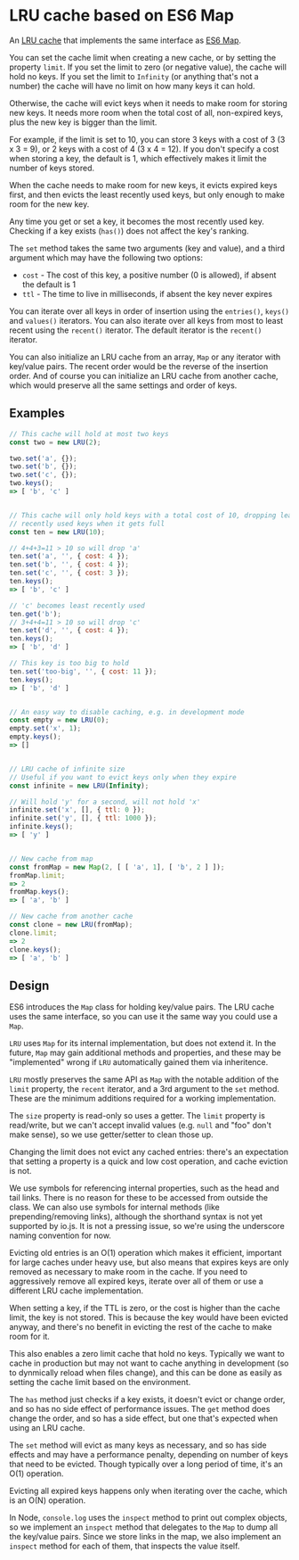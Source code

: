 # LRU cache based on ES6 Map

An [LRU cache](http://www.cs.uml.edu/~jlu1/doc/codes/lruCache.html) that
implements the same interface as [ES6
Map](https://developer.mozilla.org/en-US/docs/Web/JavaScript/Reference/Global_Objects/Map).

You can set the cache limit when creating a new cache, or by setting the
property `limit`.  If you set the limit to zero (or negative value), the cache
will hold no keys.  If you set the limit to `Infinity` (or anything that's not a
number) the cache will have no limit on how many keys it can hold.

Otherwise, the cache will evict keys when it needs to make room for storing new
keys.  It needs more room when the total cost of all, non-expired keys, plus the
new key is bigger than the limit.

For example, if the limit is set to 10, you can store 3 keys with a cost of 3 (3
x 3 = 9), or 2 keys with a cost of 4 (3 x 4 = 12).  If you don't specify a cost
when storing a key, the default is 1, which effectively makes it limit the
number of keys stored.

When the cache needs to make room for new keys, it evicts expired keys first,
and then evicts the least recently used keys, but only enough to make room for
the new key.

Any time you get or set a key, it becomes the most recently used key.  Checking
if a key exists (`has()`) does not affect the key's ranking.

The `set` method takes the same two arguments (key and value), and a third
argument which may have the following two options:

- `cost` - The cost of this key, a positive number (0 is allowed), if absent the
default is 1
- `ttl` - The time to live in milliseconds, if absent the key never expires

You can iterate over all keys in order of insertion using the `entries()`,
`keys()` and `values()` iterators.  You can also iterate over all keys from most
to least recent using the `recent()` iterator.  The default iterator is the
`recent()` iterator.

You can also initialize an LRU cache from an array, `Map` or any iterator with
key/value pairs.  The recent order would be the reverse of the insertion order.
And of course you can initialize an LRU cache from another cache, which would
preserve all the same settings and order of keys.


## Examples

```js
// This cache will hold at most two keys
const two = new LRU(2);

two.set('a', {});
two.set('b', {});
two.set('c', {});
two.keys();
=> [ 'b', 'c' ]


// This cache will only hold keys with a total cost of 10, dropping least
// recently used keys when it gets full
const ten = new LRU(10);

// 4+4+3=11 > 10 so will drop 'a'
ten.set('a', '', { cost: 4 });
ten.set('b', '', { cost: 4 });
ten.set('c', '', { cost: 3 });
ten.keys();
=> [ 'b', 'c' ]

// 'c' becomes least recently used
ten.get('b');
// 3+4+4=11 > 10 so will drop 'c'
ten.set('d', '', { cost: 4 });
ten.keys();
=> [ 'b', 'd' ]

// This key is too big to hold
ten.set('too-big', '', { cost: 11 });
ten.keys();
=> [ 'b', 'd' ]


// An easy way to disable caching, e.g. in development mode
const empty = new LRU(0);
empty.set('x', 1);
empty.keys();
=> []


// LRU cache of infinite size
// Useful if you want to evict keys only when they expire
const infinite = new LRU(Infinity);

// Will hold 'y' for a second, will not hold 'x'
infinite.set('x', [], { ttl: 0 });
infinite.set('y', [], { ttl: 1000 });
infinite.keys();
=> [ 'y' ]


// New cache from map
const fromMap = new Map(2, [ [ 'a', 1], [ 'b', 2 ] ]);
fromMap.limit;
=> 2
fromMap.keys();
=> [ 'a', 'b' ]

// New cache from another cache
const clone = new LRU(fromMap);
clone.limit;
=> 2
clone.keys();
=> [ 'a', 'b' ]
```


## Design

ES6 introduces the `Map` class for holding key/value pairs.  The LRU cache uses
the same interface, so you can use it the same way you could use a `Map`.

`LRU` uses `Map` for its internal implementation, but does not extend it.  In
the future, `Map` may gain additional methods and properties, and these may be
"implemented" wrong if `LRU` automatically gained them via inheritence.

`LRU` mostly preserves the same API as `Map` with the notable addition of the
`limit` property, the `recent` iterator, and a 3rd argument to the `set` method.
These are the minimum additions required for a working implementation.

The `size` property is read-only so uses a getter.  The `limit` property is
read/write, but we can't accept invalid values (e.g. `null` and "foo" don't make
sense), so we use getter/setter to clean those up.

Changing the limit does not evict any cached entries: there's an expectation
that setting a property is a quick and low cost operation, and cache eviction is
not.

We use symbols for referencing internal properties, such as the head and tail
links.  There is no reason for these to be accessed from outside the class.  We
can also use symbols for internal methods (like prepending/removing links),
although the shorthand syntax is not yet supported by io.js.  It is not a
pressing issue, so we're using the underscore naming convention for now.

Evicting old entries is an O(1) operation which makes it efficient, important
for large caches under heavy use, but also means that expires keys are only
removed as necessary to make room in the cache.  If you need to aggressively
remove all expired keys, iterate over all of them or use a different LRU cache
implementation.

When setting a key, if the TTL is zero, or the cost is higher than the cache
limit, the key is not stored.  This is because the key would have been evicted
anyway, and there's no benefit in evicting the rest of the cache to make room
for it.

This also enables a zero limit cache that hold no keys.  Typically we want to
cache in production but may not want to cache anything in development (so to
dynmically reload when files change), and this can be done as easily as setting
the cache limit based on the environment.

The `has` method just checks if a key exists, it doesn't evict or change order,
and so has no side effect of performance issues.  The `get` method does change
the order, and so has a side effect, but one that's expected when using an LRU
cache.

The `set` method will evict as many keys as necessary, and so has side effects
and may have a performance penalty, depending on number of keys that need to be
evicted.  Though typically over a long period of time, it's an O(1) operation.

Evicting all expired keys happens only when iterating over the cache, which is
an O(N) operation.

In Node, `console.log` uses the `inspect` method to print out complex objects,
so we implement an `inspect` method that delegates to the `Map` to dump all the
key/value pairs.  Since we store links in the map, we also implement an
`inspect` method for each of them, that inspects the value itself.

